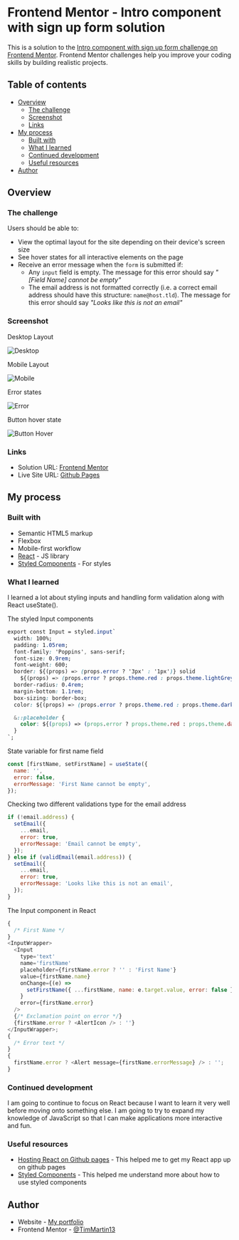 # Frontend Mentor - Intro component with sign up form solution

This is a solution to the [Intro component with sign up form challenge on Frontend Mentor](https://www.frontendmentor.io/challenges/intro-component-with-signup-form-5cf91bd49edda32581d28fd1). Frontend Mentor challenges help you improve your coding skills by building realistic projects.

## Table of contents

- [Overview](#overview)
  - [The challenge](#the-challenge)
  - [Screenshot](#screenshot)
  - [Links](#links)
- [My process](#my-process)
  - [Built with](#built-with)
  - [What I learned](#what-i-learned)
  - [Continued development](#continued-development)
  - [Useful resources](#useful-resources)
- [Author](#author)

## Overview

### The challenge

Users should be able to:

- View the optimal layout for the site depending on their device's screen size
- See hover states for all interactive elements on the page
- Receive an error message when the `form` is submitted if:
  - Any `input` field is empty. The message for this error should say _"[Field Name] cannot be empty"_
  - The email address is not formatted correctly (i.e. a correct email address should have this structure: `name@host.tld`). The message for this error should say _"Looks like this is not an email"_

### Screenshot

Desktop Layout

![Desktop](./public/images/screenshots/desktop_layout.jpg)

Mobile Layout

![Mobile](./public/images/screenshots/mobile_layout.png)

Error states

![Error](./public/images/screenshots/error_states.jpg)

Button hover state

![Button Hover](./public/images/screenshots/button_highlight.png)

### Links

- Solution URL: [Frontend Mentor](https://www.frontendmentor.io/solutions/intro-component-sign-up-using-reactstyled-components-FI0bSnBx7I)
- Live Site URL: [Github Pages](https://timmartin13-frontend-mentor.github.io/intro-component-sign-up/)

## My process

### Built with

- Semantic HTML5 markup
- Flexbox
- Mobile-first workflow
- [React](https://reactjs.org/) - JS library
- [Styled Components](https://styled-components.com/) - For styles

### What I learned

I learned a lot about styling inputs and handling form validation along with React useState().

The styled Input components

```css
export const Input = styled.input`
  width: 100%;
  padding: 1.05rem;
  font-family: 'Poppins', sans-serif;
  font-size: 0.9rem;
  font-weight: 600;
  border: ${(props) => (props.error ? '3px' : '1px')} solid
    ${(props) => (props.error ? props.theme.red : props.theme.lightGrey)};
  border-radius: 0.4rem;
  margin-bottom: 1.1rem;
  box-sizing: border-box;
  color: ${(props) => (props.error ? props.theme.red : props.theme.darkBlue)};

  &::placeholder {
    color: ${(props) => (props.error ? props.theme.red : props.theme.darkBlue)};
  }
`;
```

State variable for first name field

```js
const [firstName, setFirstName] = useState({
  name: '',
  error: false,
  errorMessage: 'First Name cannot be empty',
});
```

Checking two different validations type for the email address

```js
if (!email.address) {
  setEmail({
    ...email,
    error: true,
    errorMessage: 'Email cannot be empty',
  });
} else if (validEmail(email.address)) {
  setEmail({
    ...email,
    error: true,
    errorMessage: 'Looks like this is not an email',
  });
}
```

The Input component in React

```js
{
  /* First Name */
}
<InputWrapper>
  <Input
    type='text'
    name='firstName'
    placeholder={firstName.error ? '' : 'First Name'}
    value={firstName.name}
    onChange={(e) =>
      setFirstName({ ...firstName, name: e.target.value, error: false })
    }
    error={firstName.error}
  />
  {/* Exclamation point on error */}
  {firstName.error ? <AlertIcon /> : ''}
</InputWrapper>;
{
  /* Error text */
}
{
  firstName.error ? <Alert message={firstName.errorMessage} /> : '';
}
```

### Continued development

I am going to continue to focus on React because I want to learn it very well before moving onto something else. I am going to try to expand my knowledge of JavaScript so that I can make applications more interactive and fun.

### Useful resources

- [Hosting React on Github pages](https://www.c-sharpcorner.com/article/how-to-deploy-react-application-on-github-pages/) - This helped me to get my React app up on github pages
- [Styled Components](https://styled-components.com/) - This helped me understand more about how to use styled components

## Author

- Website - [My portfolio](https://timmartin13.github.io/react-portfolio/)
- Frontend Mentor - [@TimMartin13](https://www.frontendmentor.io/profile/TimMartin13)
